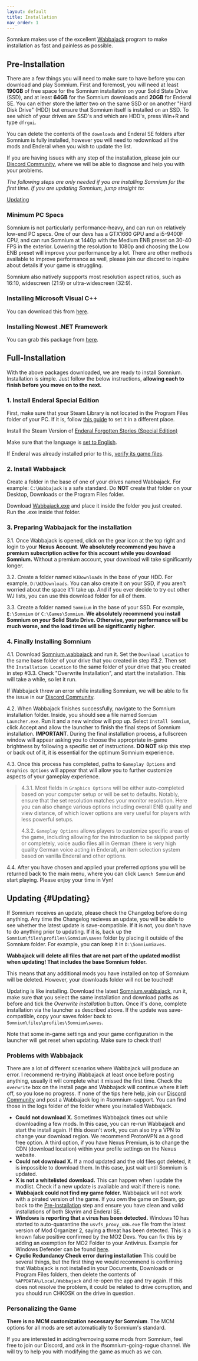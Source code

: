 ```yaml
---
layout: default
title: Installation
nav_order: 1
---
```


Somnium makes use of the excellent
[Wabbajack](https://www.wabbajack.org/#/) program to make installation
as fast and painless as possible.

## Pre-Installation

There are a few things you will need to make sure to have before you can
download and play Somnium. First and foremost, you will need at least
**190GB** of free space for the Somnium installation on your Solid State
Drive (SSD), and at least **64GB** for the Somnium downloads and
**20GB** for Enderal SE. You can either store the latter two on the same
SSD or on another \"Hard Disk Drive\" (HDD) but ensure that Somnium
itself is installed on an SSD. To see which of your drives are SSD\'s
and which are HDD\'s, press Win+R and type `dfrgui`.

You can delete the contents of the `downloads` and Enderal SE folders
after Somnium is fully installed, however you will need to redownload
all the mods and Enderal when you wish to update the list.

If you are having issues with any step of the installation, please join
our [Discord Community](https://discord.com/invite/nAQWr4VmG6), where we
will be able to diagnose and help you with your problems.

*The following steps are only needed if you are installing Somnium for
the first time. If you are updating Somnium, jump straight to:*

[Updating](#Updating)

### Minimum PC Specs

Somnium is not particularly performance-heavy, and can run on relatively
low-end PC specs. One of our devs has a GTX1660 GPU and a i5-9400F CPU,
and can run Somnium at 1440p with the Medium ENB preset on 30-40 FPS in
the exterior. Lowering the resolution to 1080p and choosing the Low ENB
preset will improve your performance by a lot. There are other methods
available to improve performance as well, please join our discord to
inquire about details if your game is struggling.

Somnium also natively suppports most resolution aspect ratios, such as
16:10, widescreen (21:9) or ultra-widescreen (32:9).

### Installing Microsoft Visual C++

You can download this from
[here](https://aka.ms/vs/16/release/vc_redist.x64.exe).

### Installing Newest .NET Framework

You can grab this package from
[here](https://dotnet.microsoft.com/en-us/download/dotnet-framework/thank-you/net48-web-installer).

## Full-Installation

With the above packages downloaded, we are ready to install Somnium.
Installation is simple. Just follow the below instructions, **allowing
each to finish before you move on to the next.**

### 1. Install Enderal Special Edition

First, make sure that your Steam Library is not located in the Program
Files folder of your PC. If it is, follow [this
guide](https://github.com/LostDragonist/steam-library-setup-tool/wiki/Usage-Guide)
to set it in a different place.

Install the Steam Version of [Enderal Forgotten Stories (Special
Edition)](https://store.steampowered.com/app/976620/Enderal_Forgotten_Stories_Special_Edition/)

Make sure that the language is [set to
English](https://help.steampowered.com/en/faqs/view/4984-C127-121D-B3F2).

If Enderal was already installed prior to this, [verify its game
files](https://help.steampowered.com/en/faqs/view/0C48-FCBD-DA71-93EB).

### 2. Install Wabbajack

Create a folder in the base of one of your drives named Wabbajack. For
example: `C:\Wabbajack` is a safe standard. Do **NOT** create that
folder on your Desktop, Downloads or the Program Files folder.

Download
[Wabbajack.exe](https://github.com/wabbajack-tools/wabbajack/releases/latest/download/Wabbajack.exe)
and place it inside the folder you just created. Run the .exe inside
that folder.

### 3. Preparing Wabbajack for the installation

3.1. Once Wabbajack is opened, click on the gear icon at the top right
and login to your **Nexus Account**. **We absolutely recommend you have
a premium subscription active for this account while you download
Somnium.** Without a premium account, your download will take
significantly longer.

3.2. Create a folder named `WJDownloads` in the base of your HDD. For
example, `D:\WJDownloads`. You can also create it on your SSD, if you
aren\'t worried about the space it\'ll take up. And if you ever decide
to try out other WJ lists, you can use this download folder for all of
them.

3.3. Create a folder named `Somnium` in the base of your SSD. For
example, `E:\Somnium` or `C:\Games\Somnium`. **We absolutely recommend
you install Somnium on your Solid State Drive. Otherwise, your
performance will be much worse, and the load times will be significantly
higher.**

### 4. Finally Installing Somnium

4.1. Download
[Somnium.wabbajack](https://github.com/apoapse1/somnium-fur-enderal/releases/latest/download/Somnium.wabbajack)
and run it. Set the `Download Location` to the same base folder of your
drive that you created in step #3.2. Then set the
`Installation Location` to the same folder of your drive that you
created in step #3.3. Check \"Overwrite Installation\", and start the
installation. This will take a while, so let it run.

If Wabbajack threw an error while installing Somnium, we will be able to
fix the issue in our [Discord
Community](https://discord.com/invite/nAQWr4VmG6).

4.2. When Wabbajack finishes successfully, navigate to the Somnium
installation folder. Inside, you should see a file named
`Somnium Launcher.exe`. Run it and a new window will pop up. Select
`Install Somnium`, click Accept and allow the launcher to finish the
final steps of Somnium installation. **IMPORTANT**. During the final
installation process, a fullscreen window will appear asking you to
choose the appropriate in-game brightness by following a specific set of
instructions. **DO NOT** skip this step or back out of it, it is
essential for the optimum Somnium experience.

4.3. Once this process has completed, paths to `Gameplay Options` and
`Graphics Options` will appear that will allow you to further customize
aspects of your gameplay experience.

> 4.3.1. Most fields in `Graphics Options` will be either auto-completed
> based on your computer setup or will be set to defaults. Notably,
> ensure that the set resolution matches your monitor resolution. Here
> you can also change various options including overall ENB quality and
> view distance, of which lower options are very useful for players with
> less powerful setups.
>
> 4.3.2. `Gameplay Options` allows players to customize specific areas
> of the game, including allowing for the introduction to be skipped
> partly or completely, voice audio files all in German (there is very
> high quality German voice acting in Enderal), an item selection system
> based on vanilla Enderal and other options.

4.4. After you have chosen and applied your preferred options you will
be returned back to the main menu, where you can click `Launch Somnium`
and start playing. Please enjoy your time in Vyn!

## Updating {#Updating}

If Somnium receives an update, please check the Changelog before doing
anything. Any time the Changelog recieves an update, you will be able to
see whether the latest update is save-compatible. If it is not, you
don\'t have to do anything prior to updating. If it is, back up the
`Somnium\files\profiles\Somnium\saves` folder by placing it outside of
the Somnium folder. For example, you can keep it in `D:\SomniumSaves`.

**Wabbajack will delete all files that are not part of the updated
modlist when updating! That includes the base Somnium folder.**

This means that any additional mods you have installed on top of Somnium
will be deleted. However, your downloads folder will not be touched!

Updating is like installing. Download the latest
[Somnium.wabbajack](https://github.com/apoapse1/somnium-fur-enderal/releases/latest/download/Somnium.wabbajack),
run it, make sure that you select the same installation and download
paths as before and tick the *Overwrite installation* button. Once it\'s
done, complete installation via the launcher as described above. If the
update was save-compatible, copy your saves folder back to
`Somnium\files\profiles\Somnium\saves`.

Note that some in-game settings and your game configuration in the
launcher will get reset when updating. Make sure to check that!

### Problems with Wabbajack

There are a lot of different scenarios where Wabbajack will produce an
error. I recommend re-trying Wabbajack at least once before posting
anything, usually it will complete what it missed the first time. Check
the `overwrite` box on the install page and Wabbajack will continue
where it left off, so you lose no progress. If none of the tips here
help, join our [Discord
Community](https://discord.com/invite/nAQWr4VmG6) and post a Wabbajack
log in #somnium-support. You can find those in the logs folder of the
folder where you installed Wabbajack.

-   **Could not download X.** Sometimes Wabbajack times out while
    downloading a few mods. In this case, you can re-run Wabbajack and
    start the install again. If this doesn\'t work, you can also try a
    VPN to change your download region. We recommend ProtonVPN as a good
    free option. A third option, if you have Nexus Premium, is to change
    the CDN (download location) within your profile settings on the
    Nexus website.
-   **Could not download X.** If a mod updated and the old files got
    deleted, it is impossible to download them. In this case, just wait
    until Somnium is updated.
-   **X is not a whitelisted download.** This can happen when I update
    the modlist. Check if a new update is available and wait if there is
    none.
-   **Wabbajack could not find my game folder.** Wabbajack will not work
    with a pirated version of the game. If you own the game on Steam, go
    back to the [Pre-Installation](#pre-installation) step and ensure
    you have clean and valid installations of both Skyrim and Enderal
    SE.
-   **Windows is reporting that a virus has been detected.** Windows 10
    has started to auto-quarantine the `usvfs_proxy_x86.exe` file from
    the latest version of Mod Organizer 2, saying a threat has been
    detected. This is a known false positive confirmed by the MO2 Devs.
    You can fix this by adding an exemption for MO2 Folder to your
    Antivirus. Example for Windows Defender can be found
    [here](https://www.thewindowsclub.com/exclude-a-folder-from-windows-security-scan).
-   **Cyclic Redundancy Check error during installation** This could be
    several things, but the first thing we would recommend is confirming
    that Wabbajack is not installed in your Documents, Downloads or
    Program Files folders, then delete the contents of
    `%APPDATA%/Local/Wabbajack` and re-open the app and try again. If
    this does not resolve the problem, it could be related to drive
    corruption, and you should run CHKDSK on the drive in question.

### Personalizing the Game

**There is no MCM customization necessary for Somnium**. The MCM options
for all mods are set automatically to Somnium\'s standard.

If you are interested in adding/removing some mods from Somnium, feel
free to join our Discord, and ask in the #somnium-going-rogue channel.
We will try to help you with modifying the game as much as we can.
